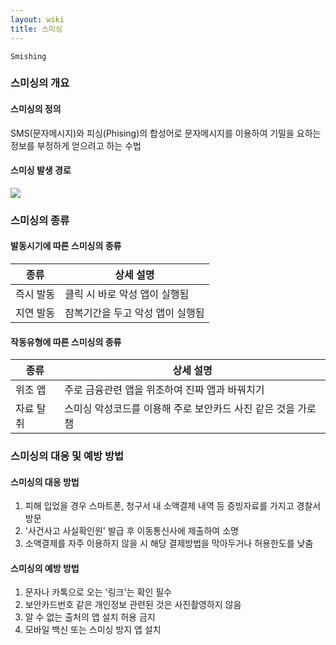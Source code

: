 ```yaml
---
layout: wiki
title: 스미싱
---
```


`Smishing`

### 스미싱의 개요
#### 스미싱의 정의
SMS(문자메시지)와 피싱(Phising)의 합성어로 문자메시지를 이용하여 기밀을 요하는 정보를 부정하게 얻으려고 하는 수법

#### 스미싱 발생 경로
![](http://cfile26.uf.tistory.com/image/19605B4F51636466298D37)

### 스미싱의 종류
#### 발동시기에 따른 스미싱의 종류

|종류|상세 설명|
|---|-------|
|즉시 발동|클릭 시 바로 악성 앱이 실행됨|
|지연 발동|잠복기간을 두고 악성 앱이 실행됨|

#### 작동유형에 따른 스미싱의 종류

|종류|상세 설명|
|---|-------|
|위조 앱|주로 금융관련 앱을 위조하여 진짜 앱과 바꿔치기|
|자료 탈취|스미싱 악성코드를 이용해 주로 보안카드 사진 같은 것을 가로챔|

### 스미싱의 대응 및 예방 방법
#### 스미싱의 대응 방법
1. 피해 입었을 경우 스마트폰, 청구서 내 소액결제 내역 등 증빙자료를 가지고 경찰서 방문
1. '사건사고 사실확인원' 발급 후 이동통신사에 제출하여 소명
1. 소액결제를 자주 이용하지 않을 시 해당 결제방법을 막아두거나 허용한도를 낮춤

#### 스미싱의 예방 방법
1. 문자나 카톡으로 오는 '링크'는 확인 필수
1. 보안카드번호 같은 개인정보 관련된 것은 사진촬영하지 않음
1. 알 수 없는 출처의 앱 설치 허용 금지
1. 모바일 백신 또는 스미싱 방지 앱 설치
